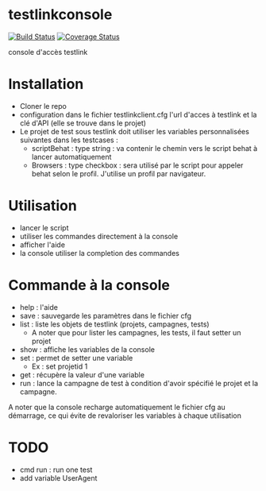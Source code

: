 testlinkconsole
===============
[![Build Status](https://travis-ci.org/chbrun/testlinkconsole.svg?branch=master)](https://travis-ci.org/chbrun/testlinkconsole)
[![Coverage Status](https://coveralls.io/repos/chbrun/testlinkconsole/badge.png?branch=master)](https://coveralls.io/r/chbrun/testlinkconsole?branch=master)

console d'accès testlink

Installation
============
* Cloner le repo
* configuration dans le fichier testlinkclient.cfg l'url d'acces à testlink et la clé d'API (elle se trouve dans le projet)
* Le projet de test sous testlink doit utiliser les variables personnalisées suivantes dans les testcases :
  * scriptBehat : type string : va contenir le chemin vers le script behat à lancer automatiquement
  * Browsers : type checkbox : sera utilisé par le script pour appeler behat selon le profil. J'utilise un profil par navigateur.

Utilisation
===========
* lancer le script
* utiliser les commandes directement à la console
* afficher l'aide
* la console utiliser la completion des commandes

Commande à la console
=====================
* help : l'aide
* save : sauvegarde les paramètres dans le fichier cfg
* list : liste les objets de testlink (projets, campagnes, tests)
  * A noter que pour lister les campagnes, les tests, il faut setter un projet
* show : affiche les variables de la console
* set  : permet de setter une variable
  * Ex : set projetid 1 
* get  : récupère la valeur d'une variable
* run  : lance la campagne de test à condition d'avoir spécifié le projet et la campagne.

A noter que la console recharge automatiquement le fichier cfg au démarrage, ce qui évite de revaloriser les variables à chaque utilisation


TODO
====
* cmd run : run one test
* add variable UserAgent 
